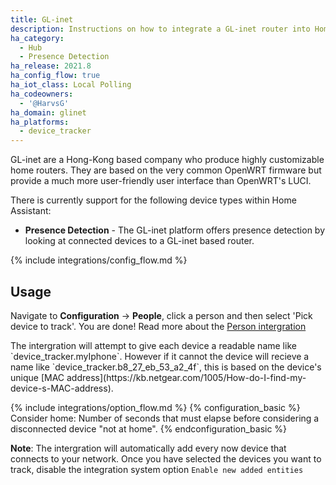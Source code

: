 ```yaml
---
title: GL-inet
description: Instructions on how to integrate a GL-inet router into Home Assistant.
ha_category:
  - Hub
  - Presence Detection
ha_release: 2021.8
ha_config_flow: true
ha_iot_class: Local Polling
ha_codeowners:
  - '@HarvsG'
ha_domain: glinet
ha_platforms:
  - device_tracker
---
```


GL-inet are a Hong-Kong based company who produce highly customizable home routers. They are based on the very common OpenWRT firmware but provide a much more user-friendly user interface than OpenWRT's LUCI.

There is currently support for the following device types within Home Assistant:

- **Presence Detection** - The GL-inet platform offers presence detection by looking at connected devices to a GL-inet based router.

{% include integrations/config_flow.md %}

## Usage
Navigate to **Configuration** -> **People**, click a person and then select 'Pick device to track'. You are done! Read more about the [Person intergration](https://www.home-assistant.io/integrations/person/)
<div class='note warning'>
The intergration will attempt to give each device a readable name like `device_tracker.myIphone`. However if it cannot the device will recieve a name like `device_tracker.b8_27_eb_53_a2_4f`, this is based on the device's unique [MAC address](https://kb.netgear.com/1005/How-do-I-find-my-device-s-MAC-address).

</div>


{% include integrations/option_flow.md %}
{% configuration_basic %}
Consider home: Number of seconds that must elapse before considering a disconnected device "not at home".
{% endconfiguration_basic %}

**Note**: The intergration will automatically add every now device that connects to your network. Once you have selected the devices you want to track, disable the integration system option `Enable new added entities`
